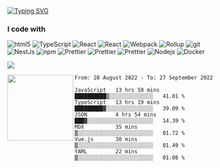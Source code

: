 [![Typing SVG](https://readme-typing-svg.herokuapp.com?font=Fira+Code&size=18&duration=2000&pause=1000&color=F7601E&center=true&vCenter=true&multiline=true&width=600&height=100&lines=Hey!+Nice+to+meet+you.;Welcome+to+my+page!;I'm+Liusixin%2C+FE+developer+from+China)](https://git.io/typing-svg)
<h3>I code with</h3>
<p>
  <img alt="html5" src="https://img.shields.io/badge/-HTML5-E34F26?logo=html5&logoColor=white" />
  <img alt="TypeScript" src="https://img.shields.io/badge/-TypeScript-007ACC?logo=typescript&logoColor=white" />
  <img alt="React" src="https://img.shields.io/badge/-Vue-65b687?logo=v&logoColor=white" />
  <img alt="React" src="https://img.shields.io/badge/-React-45b8d8?logo=react&logoColor=white" />
  <img alt="Webpack" src="https://img.shields.io/badge/-Webpack-8DD6F9?logo=webpack&logoColor=white" /> 
  <img alt="Rollup" src="https://img.shields.io/badge/-Rollup-EC4A3F?logo=rollup.js&logoColor=white" />
  <img alt="git" src="https://img.shields.io/badge/-Git-F05032?logo=git&logoColor=white" />
  <img alt="NestJs" src="https://img.shields.io/badge/-NestJs-ea2845?logo=nestjs&logoColor=white" />
  <img alt="npm" src="https://img.shields.io/badge/-NPM-CB3837?logo=npm&logoColor=white" />
  <img alt="Prettier" src="https://img.shields.io/badge/-Prettier-F7B93E?logo=prettier&logoColor=white" />
  <img alt="Prettier" src="https://img.shields.io/badge/-Jest-c21325?logo=jest&logoColor=white" />
  <img alt="Prettier" src="https://img.shields.io/badge/-Eslint-cccccc?logo=eslint&logoColor=white" />
  <img alt="Nodejs" src="https://img.shields.io/badge/-Nodejs-43853d?logo=Node.js&logoColor=white" />
  <img alt="Docker" src="https://img.shields.io/badge/-Docker-46a2f1?logo=docker&logoColor=white" />
</p>

<!-- <div align=center>
<img height="120" src="https://count.getloli.com/get/@lsxlsxxslxsl?theme=rule34" alt="" />
</div> -->

<!-- ![](https://github-profile-trophy.vercel.app/?username=lsxlsxxslxsl&theme=flat&column=6) -->
![](https://github.com/lsxlsxxslxsl/lsxlsxxslxsl/blob/main/assets/github-contribution-grid-snake.svg)

<img align="left" height="150" src="https://github-readme-stats.vercel.app/api?username=lsxlsxxslxsl&hide=contribs&count_private=true&show_icons=true&theme=react" alt="" />

<!--START_SECTION:waka-->

```text
From: 28 August 2022 - To: 27 September 2022

JavaScript   13 hrs 58 mins  ██████████▒░░░░░░░░░░░░░░   41.01 %
TypeScript   13 hrs 19 mins  █████████▓░░░░░░░░░░░░░░░   39.09 %
JSON         4 hrs 54 mins   ███▓░░░░░░░░░░░░░░░░░░░░░   14.39 %
MDX          35 mins         ▒░░░░░░░░░░░░░░░░░░░░░░░░   01.72 %
Vue.js       30 mins         ▒░░░░░░░░░░░░░░░░░░░░░░░░   01.49 %
YAML         22 mins         ▒░░░░░░░░░░░░░░░░░░░░░░░░   01.08 %
```

<!--END_SECTION:waka-->
